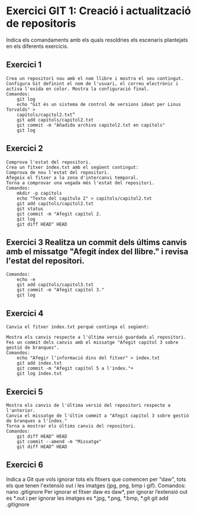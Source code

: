 Exercici GIT 1: Creació i actualització de repositoris
=
Indica els comandaments amb els quals resoldries els escenaris plantejats en els diferents exercicis.

Exercici 1
-
    Crea un repositori nou amb el nom llibre i mostra el seu contingut.
    Configura Git definint el nom de l'usuari, el correu electrònic i activa l'exida en color. Mostra la configuració final.
    Comandos:
        git log
        echo "Git és un sistema de control de versions ideat per Linus Torvalds" >
        capítols/capitol2.txt”
        git add capítols/capitol2.txt
        git commit -m "Añadido archivo capitol2.txt en capítols"
        git log

        
Exercici 2
-
    Comprova l'estat del repositori.
    Crea un fitxer índex.txt amb el següent contingut:
    Comprova de nou l'estat del repositori.
    Afegeix el fitxer a la zona d'intercanvi temporal.
    Torna a comprovar una vegada més l'estat del repositori.
    Comandos:
        mkdir -p capítols
        echo "Texto del capítulo 2" > capítols/capitol2.txt
        git add capítols/capitol2.txt
        git status
        git commit -m "Afegit capítol 2.
        git log
        git diff HEAD^ HEAD

Exercici 3 Realitza un commit dels últims canvis amb el missatge "Afegit índex del llibre." i revisa l'estat del repositori.
-
    Comandos:
        echo -e
        git add capítols/capitol3.txt
        git commit -m "Afegit capítol 3."
        git log

Exercici 4
-
    Canvia el fitxer índex.txt perquè continga el següent:

    Mostra els canvis respecte a l'última versió guardada al repositori.
    Fes un commit dels canvis amb el missatge "Afegit capítol 3 sobre gestió de branques".
    Comandos:
        echo "Afegir l’informació dins del fitxer" > índex.txt
        git add index.txt
        git commit -m "Afegit capítol 5 a l'índex."+
        git log índex.txt
        

Exercici 5
-
    Mostra els canvis de l'última versió del repositori respecte a l'anterior.
    Canvia el missatge de l'últim commit a "Afegit capítol 3 sobre gestió de branques a l'índex."
    Torna a mostrar els últims canvis del repositori.
    Comandos:
        git diff HEAD^ HEAD
        git commit --amend -m "Missatge"
        git diff HEAD^ HEAD
        

Exercici 6
-
Indica a Git que vols ignorar tots els fitxers que comencen per "daw", tots els que tenen l'extensió out i les imatges (jpg, png, bmp i gif).
Comandos: 
    nano .gitignore
    Per ignorar el fitxer daw es daw*, per ignorar l’extensió out es *.out i per ignorar les
    imatges es *.jpg, *.png, *.bmp, *.git
    git add .gitignore
    
    
